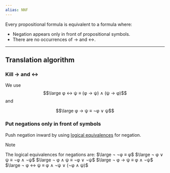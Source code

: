 ```yaml
---
alias: NNF
---
```

Every propositional formula is equivalent to a formula where:
- Negation appears only in front of propositional symbols.
- There are no occurrences of $→$ and $↔$.

---


## Translation algorithm

### Kill $→$ and $↔$

We use
$$\large φ ↔ ψ ≡ (φ → ψ) ∧ (ψ → φ)$$
and

$$\large φ → ψ ≡ ¬φ ∨ ψ$$

### Put negations only in front of symbols

Push negation inward by using [logical equivalences](Logical%20Equivalences.md) for negation.


> [!note]
> The logical equivalences for negations are:
> $\large ¬ ¬φ ≡ φ$
> $\large ¬ φ ∨ ψ ≡ ¬φ ∧ ¬ψ$
> $\large ¬ φ ∧ ψ ≡ ¬φ ∨ ¬ψ$
> $\large ¬ φ → ψ ≡ φ ∧ ¬ψ$
> $\large ¬ φ ↔ ψ ≡ φ ∧ ¬ψ ∨ (¬φ ∧ ψ)$

